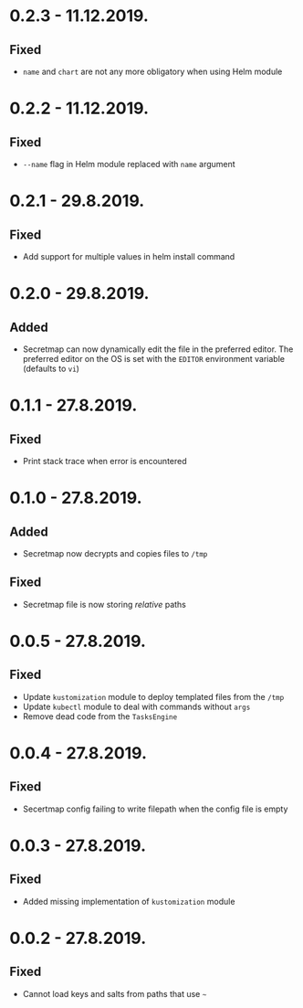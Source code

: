 # 0.2.3 - 11.12.2019.

## Fixed

* `name` and `chart` are not any more obligatory when using Helm module

# 0.2.2 - 11.12.2019.

## Fixed

* `--name` flag in Helm module replaced with `name` argument

# 0.2.1 - 29.8.2019.

## Fixed

* Add support for multiple values in helm install command

# 0.2.0 - 29.8.2019.

## Added

* Secretmap can now dynamically edit the file in the preferred editor. The preferred editor on the OS is set with the `EDITOR` environment variable (defaults to `vi`)

# 0.1.1 - 27.8.2019.

## Fixed

* Print stack trace when error is encountered

# 0.1.0 - 27.8.2019.

## Added

* Secretmap now decrypts and copies files to `/tmp`

## Fixed

* Secretmap file is now storing _relative_ paths

# 0.0.5 - 27.8.2019.

## Fixed

* Update `kustomization` module to deploy templated files from the `/tmp`
* Update `kubectl` module to deal with commands without `args`
* Remove dead code from the `TasksEngine`

# 0.0.4 - 27.8.2019.

## Fixed

* Secertmap config failing to write filepath when the config file is empty

# 0.0.3 - 27.8.2019.

## Fixed

* Added missing implementation of `kustomization` module

# 0.0.2 - 27.8.2019.

## Fixed

* Cannot load keys and salts from paths that use `~`
